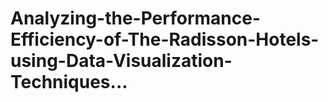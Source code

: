 # Analyzing-the-Performance-Efficiency-of-The-Radisson-Hotels-using-Data-Visualization-Techniques...